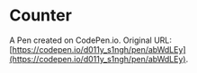 # Counter

A Pen created on CodePen.io. Original URL: [https://codepen.io/d011y_s1ngh/pen/abWdLEy](https://codepen.io/d011y_s1ngh/pen/abWdLEy).

